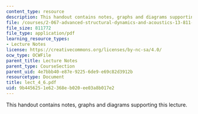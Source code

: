 ```yaml
---
content_type: resource
description: This handout contains notes, graphs and diagrams supporting this lecture.
file: /courses/2-067-advanced-structural-dynamics-and-acoustics-13-811-spring-2004/9b4456251e62368eb020ee03a8b017e2_lect_4_6.pdf
file_size: 811772
file_type: application/pdf
learning_resource_types:
- Lecture Notes
license: https://creativecommons.org/licenses/by-nc-sa/4.0/
ocw_type: OCWFile
parent_title: Lecture Notes
parent_type: CourseSection
parent_uid: 4e7bbb40-e87e-9225-6de9-e69c82d3912b
resourcetype: Document
title: lect_4_6.pdf
uid: 9b445625-1e62-368e-b020-ee03a8b017e2
---
```

This handout contains notes, graphs and diagrams supporting this lecture.